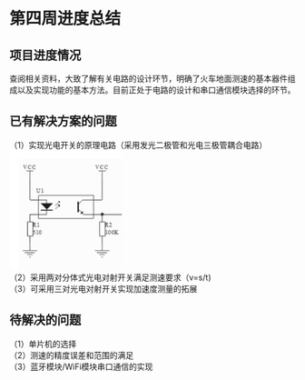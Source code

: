 # 第四周进度总结
## 项目进度情况
查阅相关资料，大致了解有关电路的设计环节，明确了火车地面测速的基本器件组成以及实现功能的基本方法。目前正处于电路的设计和串口通信模块选择的环节。
## 已有解决方案的问题
（1）实现光电开关的原理电路（采用发光二极管和光电三极管耦合电路）  
![](https://github.com/Palsival/TransducerCourseDesign/blob/Image/Basic.jpg)  
（2）采用两对分体式光电对射开关满足测速要求（v=s/t)  
（3）可采用三对光电对射开关实现加速度测量的拓展  
## 待解决的问题
（1）单片机的选择  
（2）测速的精度误差和范围的满足  
（3）蓝牙模块/WiFi模块串口通信的实现  
